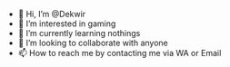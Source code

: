 - 👋 Hi, I’m @Dekwir
- 👀 I’m interested in gaming
- 🌱 I’m currently learning nothings
- 💞️ I’m looking to collaborate with anyone
- 📫 How to reach me by contacting me via WA or Email

<!---
Dekwir/Dekwir is a ✨ special ✨ repository because its `README.md` (this file) appears on your GitHub profile.
You can click the Preview link to take a look at your changes.
--->
